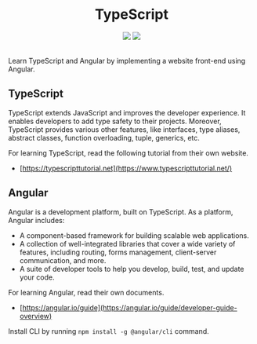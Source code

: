 <h1 align="center">
  TypeScript
</h1>

<div align="center">
  <img src="https://img.shields.io/github/languages/top/amirhossein-learning/typescript?style=for-the-badge&logo=typescript" />
  <img src="https://img.shields.io/badge/type-learning-yellow?style=for-the-badge&logo=github" />
</div>

<br />

Learn TypeScript and Angular by implementing a website front-end using Angular.

## TypeScript

TypeScript extends JavaScript and improves the developer experience. 
It enables developers to add type safety to their projects. 
Moreover, TypeScript provides various other features, like interfaces, type aliases, abstract classes, 
function overloading, tuple, generics, etc.

For learning TypeScript, read the following tutorial from their own website.

- [https://typescripttutorial.net](https://www.typescripttutorial.net/)

## Angular

Angular is a development platform, built on TypeScript. As a platform, Angular includes:

- A component-based framework for building scalable web applications.
- A collection of well-integrated libraries that cover a wide variety of features, 
including routing, forms management, client-server communication, and more.
- A suite of developer tools to help you develop, build, test, and update your code.

For learning Angular, read their own documents.

- [https://angular.io/guide](https://angular.io/guide/developer-guide-overview)

Install CLI by running ```npm install -g @angular/cli``` command.
